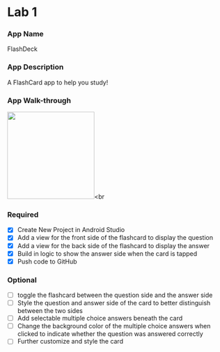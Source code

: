 # Lab 1

### App Name
FlashDeck

### App Description
A FlashCard app to help you study!

### App Walk-through
<img src="http://g.recordit.co/DknWbqYDdT.gif" width=200><br

### Required
- [x] Create New Project in Android Studio
- [x] Add a view for the front side of the flashcard to display the question
- [x] Add a view for the back side of the flashcard to display the answer
- [x] Build in logic to show the answer side when the card is tapped
- [x] Push code to GitHub
### Optional
- [ ] toggle the flashcard between the question side and the answer side
- [ ] Style the question and answer side of the card to better distinguish between the two sides
- [ ] Add selectable multiple choice answers beneath the card
- [ ] Change the background color of the multiple choice answers when clicked to indicate whether the question was answered correctly
- [ ] Further customize and style the card

